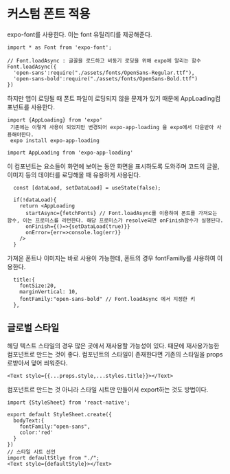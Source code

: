 # 커스텀 폰트 적용

expo-font를 사용한다. 이는 font 유틸리티를 제공해준다. 

```
import * as Font from 'expo-font';

// Font.loadAsync : 글꼴을 로드하고 비동기 로딩을 위해 expo에 알리는 함수
Font.loadAsync({
  'open-sans':require("./assets/fonts/OpenSans-Regular.ttf"),
  'open-sans-bold':require("./assets/fonts/OpenSans-Bold.ttf")
})
```

하지만 앱이 로딩될 때 폰트 파일이 로딩되지 않을 문제가 있기 때문에 AppLoading컴포넌트를 사용한다.

```
import {AppLoading} from 'expo'
 기존에는 이렇게 사용이 되었지만 변경되어 expo-app-loading 을 expo에서 다운받아 사용해야한다.
 expo install expo-app-loading
 
import AppLoading from 'expo-app-loading'
```

이 컴포넌트는 요소들이 화면에 보이는 동안 화면을 표시하도록 도와주며 코드의 글꼴,이미지 등의 데이터를 로딩해올 때 유용하게 사용된다.

```
  const [dataLoad, setDataLoad] = useState(false);

  if(!dataLoad){
    return <AppLoading 
      startAsync={fetchFonts} // Font.loadAsync를 이용하여 폰트를 가져오는 함수, 이는 프로미스를 리턴한다. 해당 프로미스가 resolve되면 onFinish함수가 실행된다.
      onFinish={()=>{setDataLoad(true)}} 
      onError={err=>console.log(err)}
    />
  }
```

가져온 폰트나 이미지는 바로 사용이 가능한데, 폰트의 경우 fontFamilly를 사용하여 이용한다.

```
  title:{
    fontSize:20,
    marginVertical: 10,
    fontFamily:"open-sans-bold" // Font.loadAsync 에서 지정한 키
  },
```

## 글로벌 스타일

헤딩 텍스트 스타일의 경우 많은 곳에서 재사용할 가능성이 있다. 때문에 재사용가능한 컴포넌트로 만드는 것이 좋다. 컴포넌트의 스타일이 존재한다면 기존의 스타일을 props로받아서 덮어 씌워준다.

```
<Text style={{...props.style,...styles.title}}></Text>
```

컴포넌트르 만드는 것 아니라 스타일 시트만 만들어서 export하는 것도 방법이다.

```
import {StyleSheet} from 'react-native';

export default StyleSheet.create({
  bodyText:{
    fontFamily:"open-sans",
    color:'red'
  }
})
// 스타일 시트 선언
import defaultStlye from "./";
<Text style={defaultStyle}></Text>
```



